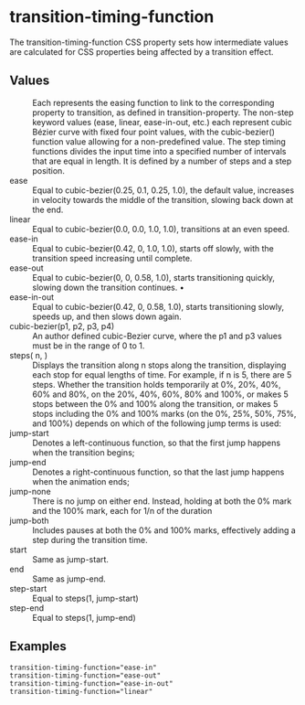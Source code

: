 # transition-timing-function

The transition-timing-function CSS property sets how intermediate values are calculated for CSS properties being affected by a transition effect.


## Values

<dl>
<dt><easing-function></dt>
<dd>Each <easing-function> represents the easing function to link to the corresponding property to transition, as defined in transition-property.
The non-step keyword values (ease, linear, ease-in-out, etc.) each represent cubic Bézier curve with fixed four point values, with the cubic-bezier() function value allowing for a non-predefined value. The step timing functions divides the input time into a specified number of intervals that are equal in length. It is defined by a number of steps and a step position.</dd>

<dt>ease</dt>
<dd>Equal to cubic-bezier(0.25, 0.1, 0.25, 1.0), the default value, increases in velocity towards the middle of the transition, slowing back down at the end.</dd>

<dt>linear</dt>
<dd>Equal to cubic-bezier(0.0, 0.0, 1.0, 1.0), transitions at an even speed.</dd>

<dt>ease-in</dt>
<dd>Equal to cubic-bezier(0.42, 0, 1.0, 1.0), starts off slowly, with the transition speed increasing until complete.</dd>

<dt>ease-out</dt>
<dd>Equal to cubic-bezier(0, 0, 0.58, 1.0), starts transitioning quickly, slowing down the transition continues. •</dd>

<dt>ease-in-out</dt>
<dd>Equal to cubic-bezier(0.42, 0, 0.58, 1.0), starts transitioning slowly, speeds up, and then slows down again.</dd>

<dt>cubic-bezier(p1, p2, p3, p4)</dt>
<dd>An author defined cubic-Bezier curve, where the p1 and p3 values must be in the range of 0 to 1.</dd>

<dt>steps( n, <jumpterm>)</dt>
<dd>Displays the transition along n stops along the transition, displaying each stop for equal lengths of time. For example, if n is 5,  there are 5 steps. Whether the transition holds temporarily at 0%, 20%, 40%, 60% and 80%, on the 20%, 40%, 60%, 80% and 100%, or makes 5 stops between the 0% and 100% along the transition, or makes 5 stops including the 0% and 100% marks (on the 0%, 25%, 50%, 75%, and 100%) depends on which of the following jump terms is used:</dd>

<dt>jump-start</dt>
<dd>Denotes a left-continuous function, so that the first jump happens when the transition begins;</dd>

<dt>jump-end</dt>
<dd>Denotes a right-continuous function, so that the last jump happens when the animation ends;</dd>

<dt>jump-none</dt>
<dd>There is no jump on either end. Instead, holding at both the 0% mark and the 100% mark, each for 1/n of the duration</dd>

<dt>jump-both</dt>
<dd>Includes pauses at both the 0% and 100% marks, effectively adding a step during the transition time.</dd>

<dt>start</dt>
<dd>Same as jump-start.</dd>

<dt>end</dt>
<dd>Same as jump-end.</dd>

<dt>step-start</dt>
<dd>Equal to steps(1, jump-start)</dd>

<dt>step-end</dt>
<dd>Equal to steps(1, jump-end)</dd>
</dl>

## Examples

```
transition-timing-function="ease-in"
transition-timing-function="ease-out"
transition-timing-function="ease-in-out"
transition-timing-function="linear"
```